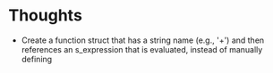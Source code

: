 # Thoughts

- Create a function struct that has a string name (e.g., '+') and then
  references an s_expression that is evaluated, instead of manually defining
